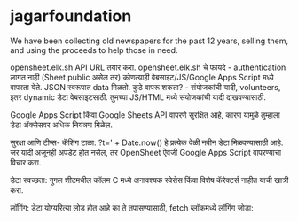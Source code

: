 # jagarfoundation
We have been collecting old newspapers for the past 12 years, selling them, and using the proceeds to help those in need.

opensheet.elk.sh API URL तयार करा.
opensheet.elk.sh चे फायदे - authentication लागत नाही (Sheet public असेल तर)
कोणत्याही वेबसाइट/JS/Google Apps Script मध्ये वापरता येते. JSON स्वरूपात data मिळतो.
कुठे वापरू शकता? - संयोजकांची यादी, volunteers, इतर dynamic डेटा वेबसाइटसाठी. तुमच्या JS/HTML मध्ये संयोजकांची यादी दाखवण्यासाठी.

Google Apps Script किंवा Google Sheets API वापरणे सुरक्षित आहे, कारण यामुळे तुम्हाला डेटा ॲक्सेसवर अधिक नियंत्रण मिळेल.

सुरक्षा आणि टीप्स-
कॅशिंग टाळा: ?t=' + Date.now() हे प्रत्येक वेळी नवीन डेटा मिळवण्यासाठी आहे. जर यादी अजूनही अपडेट होत नसेल, तर OpenSheet ऐवजी Google Apps Script वापरण्याचा विचार करा.

डेटा स्वच्छता: गुगल शीटमधील कॉलम C मध्ये अनावश्यक स्पेसेस किंवा विशेष कॅरेक्टर्स नाहीत याची खात्री करा.

लॉगिंग: डेटा योग्यरित्या लोड होत आहे का ते तपासण्यासाठी, fetch ब्लॉकमध्ये लॉगिंग जोडा:

